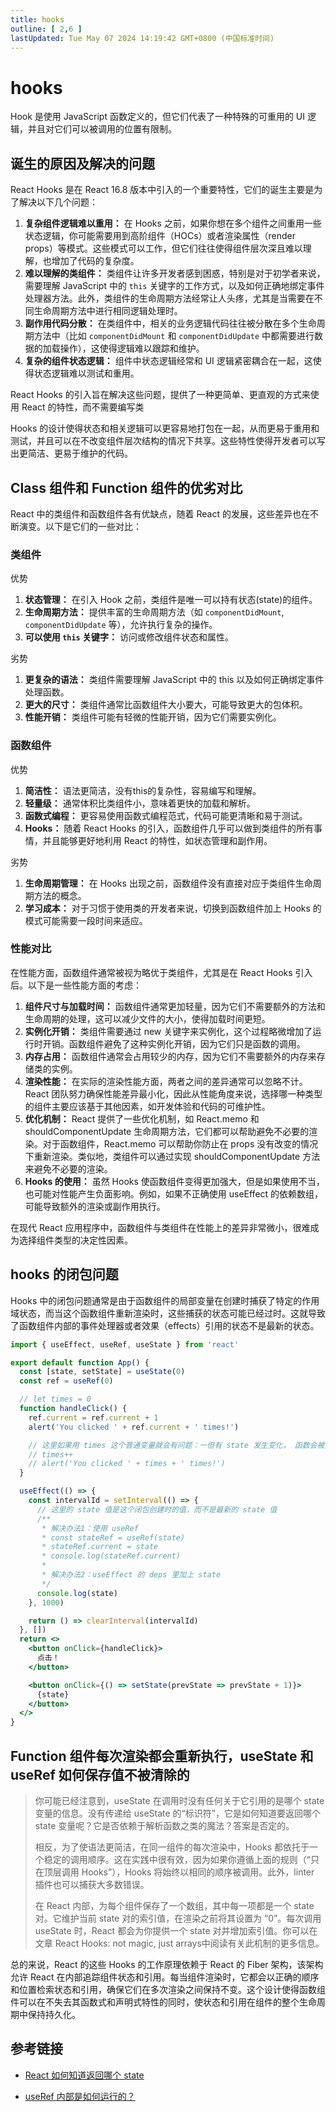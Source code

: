 ```yaml
---
title: hooks
outline: [ 2,6 ]
lastUpdated: Tue May 07 2024 14:19:42 GMT+0800 (中国标准时间)
---
```


# hooks

Hook 是使用 JavaScript 函数定义的，但它们代表了一种特殊的可重用的 UI 逻辑，并且对它们可以被调用的位置有限制。

## 诞生的原因及解决的问题

React Hooks 是在 React 16.8 版本中引入的一个重要特性，它们的诞生主要是为了解决以下几个问题：

1. **复杂组件逻辑难以重用：** 在 Hooks 之前，如果你想在多个组件之间重用一些状态逻辑，你可能需要用到高阶组件（HOCs）或者渲染属性（render props）等模式。这些模式可以工作，但它们往往使得组件层次深且难以理解，也增加了代码的复杂度。
2. **难以理解的类组件：** 类组件让许多开发者感到困惑，特别是对于初学者来说，需要理解 JavaScript 中的 `this` 关键字的工作方式，以及如何正确地绑定事件处理器方法。此外，类组件的生命周期方法经常让人头疼，尤其是当需要在不同生命周期方法中进行相同逻辑处理时。
3. **副作用代码分散：** 在类组件中，相关的业务逻辑代码往往被分散在多个生命周期方法中（比如 `componentDidMount` 和 `componentDidUpdate` 中都需要进行数据的加载操作），这使得逻辑难以跟踪和维护。
4. **复杂的组件状态逻辑：** 组件中状态逻辑经常和 UI 逻辑紧密耦合在一起，这使得状态逻辑难以测试和重用。

React Hooks 的引入旨在解决这些问题，提供了一种更简单、更直观的方式来使用 React 的特性，而不需要编写类

Hooks 的设计使得状态和相关逻辑可以更容易地打包在一起，从而更易于重用和测试，并且可以在不改变组件层次结构的情况下共享。这些特性使得开发者可以写出更简洁、更易于维护的代码。

## Class 组件和 Function 组件的优劣对比

React 中的类组件和函数组件各有优缺点，随着 React 的发展，这些差异也在不断演变。以下是它们的一些对比：

### 类组件

优势

1. **状态管理：** 在引入 Hook 之前，类组件是唯一可以持有状态(state)的组件。
2. **生命周期方法：** 提供丰富的生命周期方法（如 `componentDidMount`, `componentDidUpdate` 等），允许执行复杂的操作。
3. **可以使用 `this` 关键字：** 访问或修改组件状态和属性。

劣势

1. **更复杂的语法：** 类组件需要理解 JavaScript 中的 this 以及如何正确绑定事件处理函数。
2. **更大的尺寸：** 类组件通常比函数组件大小要大，可能导致更大的包体积。
3. **性能开销：** 类组件可能有轻微的性能开销，因为它们需要实例化。

### 函数组件

优势

1. **简洁性：** 语法更简洁，没有this的复杂性，容易编写和理解。
2. **轻量级：** 通常体积比类组件小，意味着更快的加载和解析。
3. **函数式编程：** 更容易使用函数式编程范式，代码可能更清晰和易于测试。
4. **Hooks：** 随着 React Hooks 的引入，函数组件几乎可以做到类组件的所有事情，并且能够更好地利用 React 的特性，如状态管理和副作用。

劣势

1. **生命周期管理：** 在 Hooks 出现之前，函数组件没有直接对应于类组件生命周期方法的概念。
2. **学习成本：** 对于习惯于使用类的开发者来说，切换到函数组件加上 Hooks 的模式可能需要一段时间来适应。

### 性能对比

在性能方面，函数组件通常被视为略优于类组件，尤其是在 React Hooks 引入后。以下是一些性能方面的考虑：

1. **组件尺寸与加载时间：** 函数组件通常更加轻量，因为它们不需要额外的方法和生命周期的处理，这可以减少文件的大小，使得加载时间更短。
2. **实例化开销：** 类组件需要通过 new 关键字来实例化，这个过程略微增加了运行时开销。函数组件避免了这种实例化开销，因为它们只是函数的调用。
3. **内存占用：** 函数组件通常会占用较少的内存，因为它们不需要额外的内存来存储类的实例。
4. **渲染性能：** 在实际的渲染性能方面，两者之间的差异通常可以忽略不计。 React 团队努力确保性能差异最小化，因此从性能角度来说，选择哪一种类型的组件主要应该基于其他因素，如开发体验和代码的可维护性。
5. **优化机制：** React 提供了一些优化机制，如 React.memo 和 shouldComponentUpdate 生命周期方法，它们都可以帮助避免不必要的渲染。对于函数组件，React.memo 可以帮助你防止在 props 没有改变的情况下重新渲染。类似地，类组件可以通过实现 shouldComponentUpdate 方法来避免不必要的渲染。
6. **Hooks 的使用：** 虽然 Hooks 使函数组件变得更加强大，但是如果使用不当，也可能对性能产生负面影响。例如，如果不正确使用 useEffect 的依赖数组，可能导致额外的渲染或副作用执行。

在现代 React 应用程序中，函数组件与类组件在性能上的差异非常微小，很难成为选择组件类型的决定性因素。

## hooks 的闭包问题

Hooks 中的闭包问题通常是由于函数组件的局部变量在创建时捕获了特定的作用域状态，而当这个函数组件重新渲染时，这些捕获的状态可能已经过时。这就导致了函数组件内部的事件处理器或者效果（effects）引用的状态不是最新的状态。

```jsx
import { useEffect, useRef, useState } from 'react'

export default function App() {
  const [state, setState] = useState(0)
  const ref = useRef(0)

  // let times = 0
  function handleClick() {
    ref.current = ref.current + 1
    alert('You clicked ' + ref.current + ' times!')

    // 这里如果用 times 这个普通变量就会有问题：一但有 state 发生变化， 函数会被重新调用，times 又将初始化成 0
    // times++
    // alert('You clicked ' + times + ' times!')
  }

  useEffect(() => {
    const intervalId = setInterval(() => {
      // 这里的 state 值是这个闭包创建时的值，而不是最新的 state 值
      /**
       * 解决办法1：使用 useRef
       * const stateRef = useRef(state)
       * stateRef.current = state
       * console.log(stateRef.current)
       *
       * 解决办法2：useEffect 的 deps 里加上 state
       */
      console.log(state)
    }, 1000)

    return () => clearInterval(intervalId)
  }, [])
  return <>
    <button onClick={handleClick}>
      点击！
    </button>

    <button onClick={() => setState(prevState => prevState + 1)}>
      {state}
    </button>
  </>
}
```

## Function 组件每次渲染都会重新执行，useState 和 useRef 如何保存值不被清除的

> 你可能已经注意到，useState 在调用时没有任何关于它引用的是哪个 state 变量的信息。没有传递给 useState 的“标识符”，它是如何知道要返回哪个 state 变量呢？它是否依赖于解析函数之类的魔法？答案是否定的。
>
> 相反，为了使语法更简洁，在同一组件的每次渲染中，Hooks 都依托于一个稳定的调用顺序。这在实践中很有效，因为如果你遵循上面的规则（“只在顶层调用 Hooks”），Hooks 将始终以相同的顺序被调用。此外，linter 插件也可以捕获大多数错误。
>
> 在 React 内部，为每个组件保存了一个数组，其中每一项都是一个 state 对。它维护当前 state 对的索引值，在渲染之前将其设置为 “0”。每次调用 useState 时，React 都会为你提供一个 state 对并增加索引值。你可以在文章 React Hooks: not magic, just arrays中阅读有关此机制的更多信息。

总的来说，React 的这些 Hooks 的工作原理依赖于 React 的 Fiber 架构，该架构允许 React 在内部追踪组件状态和引用。每当组件渲染时，它都会以正确的顺序和位置检索状态和引用，确保它们在多次渲染之间保持不变。这个设计使得函数组件可以在不失去其函数式和声明式特性的同时，使状态和引用在组件的整个生命周期中保持持久化。

## 参考链接

- [React 如何知道返回哪个 state](https://zh-hans.react.dev/learn/state-a-components-memory#how-does-react-know-which-state-to-return)

- [useRef 内部是如何运行的？](https://zh-hans.react.dev/learn/referencing-values-with-refs#how-does-use-ref-work-inside)
